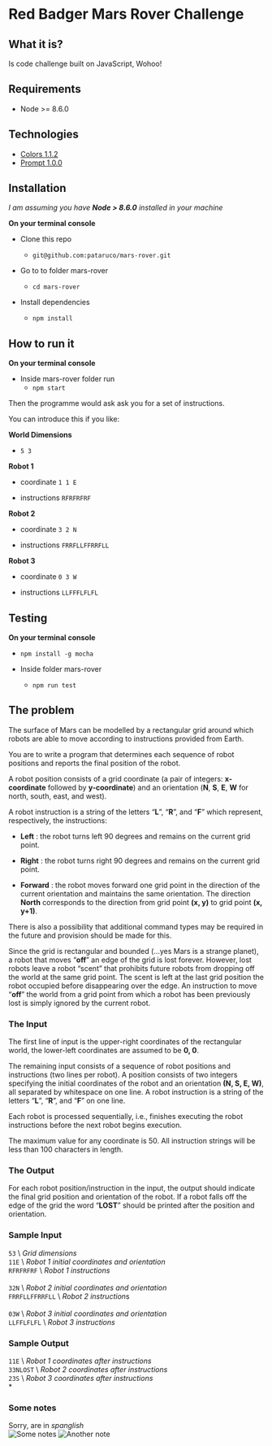 # Red Badger Mars Rover Challenge
## What it is?
Is code challenge built on JavaScript, Wohoo!

## Requirements
- Node >= 8.6.0

## Technologies
- [Colors 1.1.2](https://github.com/Marak/colors.js)
- [Prompt 1.0.0](https://github.com/flatiron/prompt)

## Installation
 _I am assuming you have **Node > 8.6.0** installed in your machine_

 **On your terminal console**
 - Clone this repo
     - `git@github.com:pataruco/mars-rover.git`

- Go to to folder mars-rover

  - `cd mars-rover`

- Install dependencies

  - `npm install`

## How to run it
 **On your terminal console**

- Inside mars-rover folder run
    - `npm start`

Then the programme would ask ask you for a set of instructions.

You can introduce this if you like:

**World Dimensions**

- `5 3`

**Robot 1**

- coordinate `1 1 E`

- instructions `RFRFRFRF`

**Robot 2**

- coordinate `3 2 N`

- instructions `FRRFLLFFRRFLL`

**Robot 3**

- coordinate `0 3 W`

- instructions `LLFFFLFLFL`

## Testing

 **On your terminal console**
- `npm install -g mocha`

- Inside folder mars-rover
    - `npm run test`

## The problem
The surface of Mars can be modelled by a rectangular grid around which robots are able to move according to instructions provided from Earth.

You are to write a program that determines each sequence of robot positions and reports the final position of the robot.

A robot position consists of a grid coordinate (a pair of integers: **x-coordinate** followed by **y-coordinate**) and an orientation (**N**, **S**, **E**, **W** for north, south, east, and west).

A robot instruction is a string of the letters “**L**”, “**R**”, and “**F**” which represent, respectively, the instructions:

* **Left** : the robot turns left 90 degrees and remains on the current grid point.

* **Right** : the robot turns right 90 degrees and remains on the current grid point.

* **Forward** : the robot moves forward one grid point in the direction of the current
orientation and maintains the same orientation.
The direction **North** corresponds to the direction from grid point **(x, y)** to grid point **(x, y+1)**.

There is also a possibility that additional command types may be required in the future and provision should be made for this.

Since the grid is rectangular and bounded (...yes Mars is a strange planet), a robot that moves “**off**” an edge of the grid is lost forever. However, lost robots leave a robot “scent” that prohibits future robots from dropping off the world at the same grid point. The scent is left at the last grid position the robot occupied before disappearing over the edge. An instruction to move “**off**” the world from a grid point from which a robot has been previously lost is simply ignored by the current robot.

### The Input
The first line of input is the upper-right coordinates of the rectangular world, the lower-left coordinates are assumed to be **0, 0**.

The remaining input consists of a sequence of robot positions and instructions (two lines per robot). A position consists of two integers specifying the initial coordinates of the robot and an orientation **(N, S, E, W)**, all separated by whitespace on one line. A robot instruction is a string of the letters “**L**”, “**R**”, and “**F**” on one line.

Each robot is processed sequentially, i.e., finishes executing the robot instructions before the next robot begins execution.

The maximum value for any coordinate is 50.
All instruction strings will be less than 100 characters in length.

### The Output
For each robot position/instruction in the input, the output should indicate the final grid position and orientation of the robot. If a robot falls off the edge of the grid the word “**LOST**” should be printed after the position and orientation.

### Sample Input

`53` \\ *Grid dimensions*<br>
`11E` \\ *Robot 1 initial coordinates and orientation*<br>
`RFRFRFRF` \\ *Robot 1 instructions* <br>
<br>
`32N` \\ *Robot 2 initial coordinates and orientation* <br>
`FRRFLLFFRRFLL` \\ *Robot 2 instruction*s<br>
<br>
`03W` \\ *Robot 3 initial coordinates and orientation*<br>
`LLFFLFLFL` \\ *Robot 3 instructions*<br>

### Sample Output

`11E` \\ *Robot 1 coordinates after instructions*<br>
`33NLOST` \\ *Robot 2 coordinates after instructions*<br>
`23S` \\ *Robot 3 coordinates after instructions* <br>*

### Some notes
Sorry, are in *spanglish*
<br>
![Some notes](http://pataruco.s3.amazonaws.com/code-test/red-badger/red_badger_code_test_1.png)
![Another note](http://pataruco.s3.amazonaws.com/code-test/red-badger/red_badger_code_test_2.png)
